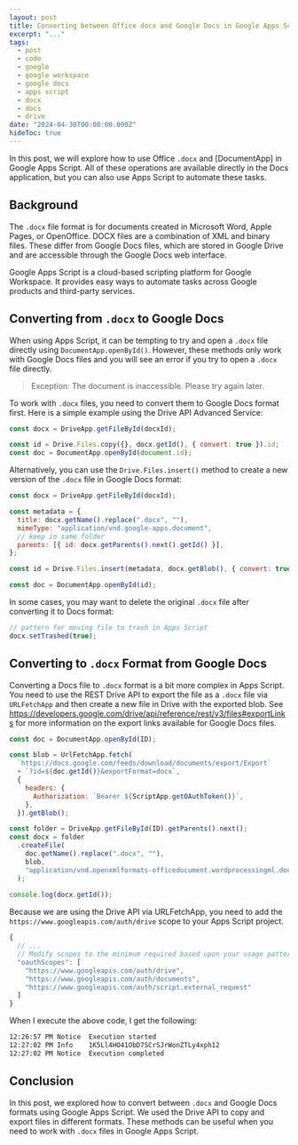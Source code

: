 ```yaml
---
layout: post
title: Converting between Office docx and Google Docs in Google Apps Script
excerpt: "..."
tags:
  - post
  - code
  - google
  - google workspace
  - google docs
  - apps script
  - docx
  - docs
  - drive
date: "2024-04-30T00:00:00.000Z"
hideToc: true
---
```


In this post, we will explore how to use Office `.docx` and [DocumentApp] in Google Apps Script. All of these operations are available directly in the Docs application, but you can also use Apps Script to automate these tasks.

## Background

The `.docx` file format is for documents created in Microsoft Word, Apple Pages, or OpenOffice. DOCX files are a combination of XML and binary files. These differ from Google Docs files, which are stored in Google Drive and are accessible through the Google Docs web interface.

Google Apps Script is a cloud-based scripting platform for Google Workspace. It provides easy ways to automate tasks across Google products and third-party services.

## Converting from `.docx` to Google Docs

When using Apps Script, it can be tempting to try and open a `.docx` file directly using `DocumentApp.openById()`. However, these methods only work with Google Docs files and you will see an error if you try to open a `.docx` file directly.

> Exception: The document is inaccessible. Please try again later.

To work with `.docx` files, you need to convert them to Google Docs format first. Here is a simple example using the Drive API Advanced Service:

```javascript
const docx = DriveApp.getFileById(docxId);

const id = Drive.Files.copy({}, docx.getId(), { convert: true }).id;
const doc = DocumentApp.openById(document.id);
```

Alternatively, you can use the `Drive.Files.insert()` method to create a new version of the `.docx` file in Google Docs format:

```javascript
const docx = DriveApp.getFileById(docxId);

const metadata = {
  title: docx.getName().replace(".docx", ""),
  mimeType: "application/vnd.google-apps.document",
  // keep in same folder
  parents: [{ id: docx.getParents().next().getId() }],
};

const id = Drive.Files.insert(metadata, docx.getBlob(), { convert: true }).id;

const doc = DocumentApp.openById(id);
```

In some cases, you may want to delete the original `.docx` file after converting it to Docs format:

```javascript
// pattern for moving file to trash in Apps Script
docx.setTrashed(true);
```

## Converting to `.docx` Format from Google Docs

Converting a Docs file to `.docx` format is a bit more complex in Apps Script. You need to use the REST Drive API to export the file as a `.docx` file via `URLFetchApp` and then create a new file in Drive with the exported blob. See https://developers.google.com/drive/api/reference/rest/v3/files#exportLinks for more information on the export links available for Google Docs files.

```javascript
const doc = DocumentApp.openById(ID);

const blob = UrlFetchApp.fetch(
  `https://docs.google.com/feeds/download/documents/export/Export`
  + `?id=${doc.getId()}&exportFormat=docx`, 
  {
    headers: {
      Authorization: `Bearer ${ScriptApp.getOAuthToken()}`,
    },
  }).getBlob();

const folder = DriveApp.getFileById(ID).getParents().next();
const docx = folder
  .createFile(
    doc.getName().replace(".docx", ""),
    blob,
    "application/vnd.openxmlformats-officedocument.wordprocessingml.document"
  );
  
console.log(docx.getId());
```

Because we are using the Drive API via URLFetchApp, you need to add the `https://www.googleapis.com/auth/drive` scope to your Apps Script project.

```js
{
  // ...
  // Modify scopes to the minimum required based upon your usage patterns
  "oauthScopes": [
    "https://www.googleapis.com/auth/drive",
    "https://www.googleapis.com/auth/documents",
    "https://www.googleapis.com/auth/script.external_request"
  ]
}
```

When I execute the above code, I get the following:

```sh
12:26:57 PM	Notice	Execution started
12:27:02 PM	Info	1K5Ll4HO41ObD7SCrSJrWonZTLy4xph12
12:27:02 PM	Notice	Execution completed
```

## Conclusion

In this post, we explored how to convert between `.docx` and Google Docs formats using Google Apps Script. We used the Drive API to copy and export files in different formats. These methods can be useful when you need to work with `.docx` files in Google Apps Script.
